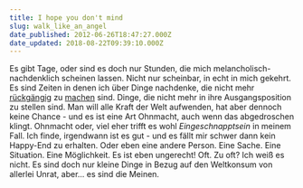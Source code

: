 ```yaml
---
title: I hope you don't mind
slug: walk_like_an_angel
date_published: 2012-06-26T18:47:27.000Z
date_updated: 2018-08-22T09:39:10.000Z
---
```


Es gibt Tage, oder sind es doch nur Stunden, die mich melancholisch-nachdenklich scheinen lassen. Nicht nur scheinbar, in echt in mich gekehrt. Es sind Zeiten in denen ich über Dinge nachdenke, die nicht mehr [rückgängig](http://thafaker.hydra.uberspace.de/Krafft-Prinzmetal/skalen/2012/01/einer-von-uns-ist-nicht-mehr-da.html) zu [machen](http://thafaker.hydra.uberspace.de/Krafft-Prinzmetal/skalen/2009/11/9738.html) sind. Dinge, die nicht mehr in ihre Ausgangsposition zu stellen sind. Man will alle Kraft der Welt aufwenden, hat aber dennoch keine Chance - und es ist eine Art Ohnmacht, auch wenn das abgedroschen klingt. Ohnmacht oder, viel eher trifft es wohl *Eingeschnapptsein* in meinem Fall. Ich finde, irgendwann ist es gut - und es fällt mir schwer dann kein Happy-End zu erhalten. Oder eben eine andere Person. Eine Sache. Eine Situation. Eine Möglichkeit. Es ist eben ungerecht! Oft. Zu oft? Ich weiß es nicht. Es sind doch nur kleine Dinge in Bezug auf den Weltkonsum von allerlei Unrat, aber... es sind die Meinen.
